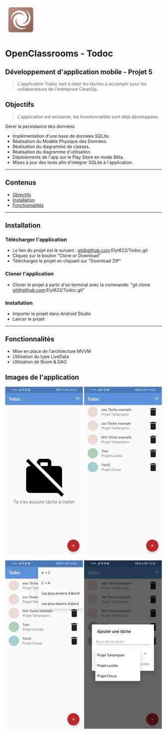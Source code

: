 <img src="images/ic_launcher.png" width="100">

# OpenClassrooms - Todoc

## Développement d'application mobile - Projet 5

> L'application Todoc sert à lister les tâches à accomplir pour les collaborateurs de l'entreprise CleanUp.

## Objectifs

> L'application est existante, les fonctionnalités sont déjà développées.

Gérer la persistance des données.

- Implémentation d'une base de données SQLite. 
- Réalisation du Modèle Physique des Données.
- Réalisation du diagramme de classes.
- Réalisation du diagramme d'utilisation.
- Déploiements de l'app sur le Play Store en mode Bêta.
- Mises à jour des tests afin d'intégrer SQLite à l'application.

---

## Contenus

- [Objectifs](#objectifs)
- [Installation](#installation)
- [Fonctionnalités](#fonctionnalités)

---

## Installation

### Télécharger l'application
- Le lien du projet est le suivant : git@github.com:Elyt622/Todoc.git
- Cliquez sur le bouton "Clone or Download"
- Téléchargez le projet en cliquant sur "Download ZIP"

### Cloner l'application
- Cloner le projet à partir d'un terminal avec la commande: "git clone git@github.com:Elyt622/Todoc.git"

### Installation
- Importer le projet dans Android Studio
- Lancer le projet

---

## Fonctionnalités

- Mise en place de l'architecture MVVM
- Utilisation du type LiveData
- Utilisation de Room & DAO

## Images de l'application

<img src="images/4.jpg" width="250"> <img src="images/1.jpg" width="250"> 

<img src="images/3.jpg" width="250"> <img src="images/2.jpg" width="250"> 
